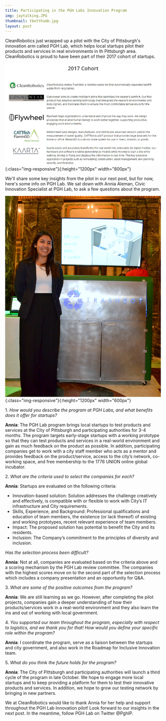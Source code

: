 ```yaml
---
title: Participating in the PGH Labs Innovation Program
img: jaytalking.JPG
thumbnail: tbotthumb.jpg
layout: post
---
```

CleanRobotics just wrapped up a pilot with the City of Pittsburgh's innovation arm called PGH Lab, which helps local startups pilot their products and services in real environments in th Pittsburgh area. CleanRobotics is proud to have been part of their 2017 cohort of startups.

![cohortpgh](/img/posts/cohortpgh.jpg){:class="img-responsive"}{:height="1200px" width="800px"}


We'll share some key insights from the pilot in our next post,  but for now, here's some info on PGH Lab. We sat down with Annia Aleman, Civic Innovation Specialist at PGH Lab, to ask a few questions about the program.


![anniapost](/img/posts/anniapost.JPG){:class="img-responsive"}{:height="1200px" width="600px"}


1\. *How would you describe the program at PGH Labs, and what benefits does it offer for startups?*

 **Annia**: The PGH Lab program brings local startups to test products and services at the City of Pittsburgh and participating authorities for 3-4 months. The program targets early-stage startups with a working prototype so that they can test products and services in a real-world environment and gain as much feedback on the product as possible. In addition, participating companies get to work with a city staff member who acts as a mentor and provides feedback on the product/service, access to the city’s network, co-working space, and free membership to the 1776 UNION online global incubator. 
 

2\. *What are the criteria used to select the companies for each?* 

 **Annia**:  Startups are evaluated on the following criteria: 
* Innovation-based solution: Solution addresses the challenge creatively and effectively, is compatible with or flexible to work with City’s IT infrastructure and City requirements. 
* Skills, Experience, and Background: Professional qualifications and education of team members, the existence (or lack thereof) of existing and working prototypes, recent relevant experience of team members. 
* Impact: The proposed solution has potential to benefit the City and its residents. 
* Inclusion: The Company’s commitment to the principles of diversity and inclusion.  


*Has the selection process been difficult?*
 
 **Annia**: Not at all, companies are evaluated based on the criteria above and a scoring mechanism by the PGH Lab review committee. The companies with the highest scores move on to the second part of the selection process which includes a company presentation and an opportunity for Q&A.


3\. *What are some of the positive outcomes from the program?* 

 **Annia**: We are still learning as we go. However, after completing the pilot projects, companies gain a deeper understanding of how their products/services work in a real-world environment and they also learn the ins and out of working with local government. 
 

4\. *You supported our team throughout the program, especially with respect to logistics, and we thank you for that! How would you define your specific role within the program?* 

 **Annia**: I coordinate the program, serve as a liaison between the startups and city government, and also work in the Roadmap for Inclusive Innovation team. 


5\. *What do you think the future holds for the program?* 

 **Annia**:  The City of Pittsburgh and participating authorities will launch a third cycle of the program in late October. We hope to engage more local startups and to keep providing a platform for them to test their innovative products and services. In addition, we hope to grow our testing network by bringing in new partners. 
 

We at CleanRobotics would like to thank Annia for her help and support throughout the PGH Lab Innovation pilot! Look forward to our insights in the next post. In the meantime, follow PGH Lab on Twitter @PghIP.
